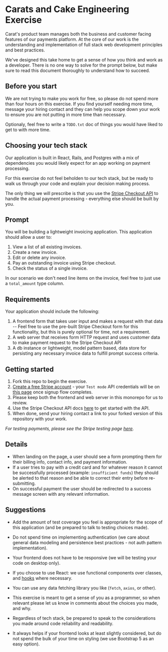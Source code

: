# Carats and Cake Engineering Exercise

Carat's product team manages both the business and customer facing features of our payments platform. At the core of our work is the understanding and implementation of full stack web development principles and best practices.

We've designed this take home to get a sense of how you think and work as a developer. There is no one way to solve for the prompt below, but make sure to read this document thoroughly to understand how to succeed.

## Before you start

We are not trying to make you work for free, so please do not spend more than four hours on this exercise. If you find yourself needing more time, message your hiring contact and they can help you scope down your work to ensure you are not putting in more time than necessary.

Optionaly, feel free to write a `TODO.txt` doc of things you would have liked to get to with more time.

## Choosing your tech stack

Our application is built in React, Rails, and Postgres with a mix of dependencies you would likely expect for an app working on payment processing.

For this exercise do not feel beholden to our tech stack, but be ready to walk us through your code and explain your decision making process.

The only thing we will prescribe is that you use the [Stripe Checkout API](https://stripe.com/docs/payments/checkout) to handle the actual payment processing - everything else should be built by you.

## Prompt

You will be building a lightweight invoicing application. This application should allow a user to:
1. View a list of all existing invoices.
2. Create a new invoice.
3. Edit or delete any invoice.
4. Pay an outstanding invoice using Stripe checkout.
5. Check the status of a single invoice.

In our scenario we don't need line items on the invoice, feel free to just use a `total_amount` type column.

## Requirements

Your application should include the following:
1. A frontend form that takes user input and makes a request with that data
  -- Feel free to use the pre-built Stripe Checkout form for this functionality, but this is purely optional for time, not a requirement.
2. A web server that receives form HTTP request and uses customer data to make payment request to the Stripe Checkout API
3. A db instance or lightweight, model pattern based, data store for persisting any necessary invoice data to fulfill prompt success criteria.


## Getting started
1. Fork this repo to begin the exercise.
2. [Create a free Stripe account](https://dashboard.stripe.com/register) - your `Test mode` API credentials will be on [this page](https://dashboard.stripe.com/test/dashboard) once signup flow completes.
3. Please keep both the frontend and web server in this monorepo for us to review.
4. Use the Stripe Checkout API docs [here](https://stripe.com/docs/payments/checkout) to get started with the API.
5. When done, send your hiring contact a link to your forked version of this repository with your work.

*For testing payments, please see the Stripe testing page [here](https://stripe.com/docs/testing).*

## Details
- When landing on the page, a user should see a form prompting them for their billing info, contact info, and payment information.
- If a user tries to pay with a credit card and for whatever reason it cannot be successfully processed (example: `insufficient funds`) they should be alerted to that reason and be able to correct their entry before re-submitting.
- On successful payment the user should be redirected to a success message screen with any relevant information.

## Suggestions

- Add the amount of test coverage you feel is appropriate for the scope of this application (and be prepared to talk to testing choices made).

- Do not spend time on implementing authentication (we care about general data modeling and persistence best practices - not auth pattern implementation).

- Your frontend does not have to be responsive (we will be testing your code on desktop only).

- If you choose to use React: we use functional components over classes, and [hooks](https://reactjs.org/docs/hooks-intro.html) where necessary.

- You can use any data fetching library you like (`fetch`, `axios`, or other).

- This exercise is meant to get a sense of you as a programmer, so when relevant please let us know in comments about the choices you made, and why.

- Regardless of tech stack, be prepared to speak to the considerations you made around code reliability and readability.

- It always helps if your frontend looks at least slightly considered, but do not spend the bulk of your time on styling (we use Bootstrap 5 as an easy option).
